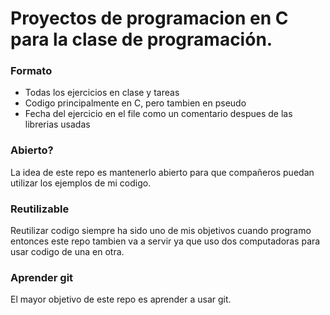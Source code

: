 # Proyectos de programacion en C para la clase de programación.
### Formato
- Todas los ejercicios en clase y tareas
- Codigo principalmente en C, pero tambien en pseudo
- Fecha del ejercicio en el file como un comentario despues de las librerias usadas
### Abierto?
La idea de este repo es mantenerlo abierto para que compañeros puedan utilizar los ejemplos de mi codigo.
### Reutilizable
Reutilizar codigo siempre ha sido uno de mis objetivos cuando programo entonces este repo tambien va a servir ya que uso dos computadoras para usar codigo de una en otra.
### Aprender git
El mayor objetivo de este repo es aprender a usar git.
